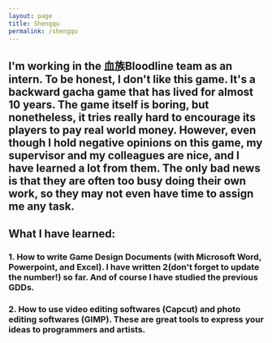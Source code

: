 ```yaml
---
layout: page
title: Shengqu
permalink: /shengqu
---
```


## I'm working in the 血族Bloodline team as an intern. To be honest, I don't like this game. It's a backward gacha game that has lived for almost 10 years. The game itself is boring, but nonetheless, it tries really hard to encourage its players to pay real world money. However, even though I hold negative opinions on this game, my supervisor and my colleagues are nice, and I have learned a lot from them. The only bad news is that they are often too busy doing their own work, so they may not even have time to assign me any task.

## What I have learned:
###     1. How to write Game Design Documents (with Microsoft Word, Powerpoint, and Excel). I have written 2(don't forget to update the number!) so far. And of course I have studied the previous GDDs.
###     2. How to use video editing softwares (Capcut) and photo editing softwares (GIMP). These are great tools to express your ideas to programmers and artists.

<br>
<br>

